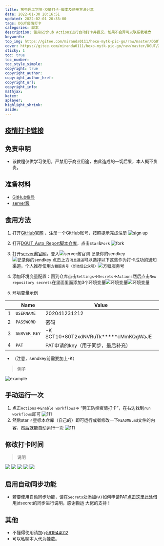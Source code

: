 ```yaml
---
title: 东莞理工学院-疫情打卡-脚本及使用方法分享
date: 2022-01-30 20:16:51
updated: 2022-02-01 20:33:00
tags: DGUT疫情打卡
categories: 脚本
description: 使用Github Actions进行自动打卡并提交，如果不会弄可以联系我哦😎
keywords:
top_img: https://gitee.com/miranda0111/hexo-mytk-pic-go/raw/master/DGUT/20220203213955.png
cover: https://gitee.com/miranda0111/hexo-mytk-pic-go/raw/master/DGUT/20220203213955.png
sticky: 1
toc: true
toc_number: 
toc_style_simple: 
copyright: true
copyright_author:
copyright_author_href:
copyright_url:
copyright_info:
mathjax:
katex:
aplayer:
highlight_shrink:
aside:
---
```


## [疫情打卡链接](https://yqfk-daka.dgut.edu.cn/)

## 免责申明
    
- 该教程仅供学习使用，严禁用于商业用途，由此造成的一切后果，本人概不负责。

## 准备材料

- [GitHub帐号](https://github.com) 
- [server酱](https://sct.ftqq.com/)

## 食用方法
1. 打开[GitHub官网](https://github.com) ，注册一个GitHub账号，按照提示完成注册
   ![sign up](https://gitee.com/miranda0111/hexo-mytk-pic-go/raw/master/DGUT/Ha9b2f3c156bb4a5ba8e2d8b0c14d3226a.png) 

2. 打开[DGUT_Auto_Report脚本仓库](https://github.com/Bertramoon/DGUT_Auto_Report)，点击`Star`&`Fork` ![fork](https://gitee.com/miranda0111/hexo-mytk-pic-go/raw/master/DGUT/H1fe9df80a4ff4fd09408a3e5f665a711E.png)

3. 打开[server酱官网](https://sct.ftqq.com/)，登入![server酱官网](https://gitee.com/miranda0111/hexo-mytk-pic-go/raw/master/DGUT/Ha414f9f751a148219aaae424d7b664fcG.png) 记录你的sendkey![记录你的sendkey](https://gitee.com/miranda0111/hexo-mytk-pic-go/raw/master/DGUT/H87f5f0a1c06942699e5a27b0919baab2v.png) 点击上方`消息通道`可以选择以下这些作为打卡成功的通知渠道，个人推荐使用`方糖服务号（即微信公众号）`![方糖服务号](https://gitee.com/miranda0111/hexo-mytk-pic-go/raw/master/DGUT/H186ecd73a2854439ad2fba24194eee1a2.png) 

4. 添加环境变量配置：回到仓库点击`Settings`=>`Secrets`=>`Actions`然后点击`New repository secrets`在里面里面添加3个环境变量![环境变量](https://gitee.com/miranda0111/hexo-mytk-pic-go/raw/master/DGUT/Hbbb7056184d14ad2a84533646830b715O.png)![环境变量](https://gitee.com/miranda0111/hexo-mytk-pic-go/raw/master/DGUT/Hc0b81c919df34e6fab54161a96b9e472I.png)
   
5. 环境变量示例
   
 |   | Name | Value |
 | - | - | - |
 |1| `USERNAME` | 202041231212|
 |2| `PASSWORD` | 密码 |
 |3| `SERVER_KEY`| -K SCT10*80T2xdNVRuTk*****cMmKQgWaJE |
 |4| `PAT`      | PAT申请的key（用于同步，最后补充） |

- （注意，sendkey前需要加上-K）

>例子

![example](https://gitee.com/miranda0111/hexo-mytk-pic-go/raw/master/DGUT/H70eafc7e5bc2421c92749915f9878313e.png)

## 手动运行一次

1. 点击`Actions`=>`Enable workflows`=> “莞工防控疫情打卡”，在右边找到`run workflows`即可
![111](https://gitee.com/miranda0111/hexo-mytk-pic-go/raw/master/DGUT/HVXImoLlkNyu6Mr.png)
2. 然后star ⭐星标本仓库（自己的）即可运行或者修改一下`README.md`文件的内容，然后就能自动运行一次
![111](https://gitee.com/miranda0111/hexo-mytk-pic-go/raw/master/DGUT/Hde2a1891204c4caf8371ac28a9915dc5E.png)

## 修改打卡时间
>说明

<img src="https://gitee.com/miranda0111/hexo-mytk-pic-go/raw/master/DGUT/H00868c0ede0b4c49a9da8bcfee8fb8c5g.png"/>
<img src="https://gitee.com/miranda0111/hexo-mytk-pic-go/raw/master/DGUT/H21f62be667b243bbbacf172c264e5c5em.png"/>
<img src="https://gitee.com/miranda0111/hexo-mytk-pic-go/raw/master/DGUT/H8e31285f1d804b4692637281efaa257fT.png"/>
<img src="https://gitee.com/miranda0111/hexo-mytk-pic-go/raw/master/DGUT/H2f31cad22d214467a9d14bfc36ec9186D.png"/>
<img src="https://gitee.com/miranda0111/hexo-mytk-pic-go/raw/master/DGUT/H7d65f5973d0f44e4a1e30716ac55d38dA.png"/>

## 启用自动同步功能

- 若要使用自动同步功能，请在`Secrets`处添加`PAT`如何申请PAT[点击这里](https://gitee.com/miranda0111/JDscret/blob/main/backup/reposync.md)此处借用jdsecret的同步进行说明，感谢搬运 大佬的支持！

## 其他

- 不懂得使用请加q:[591944012](https://im.qq.com/index)
- 可以私聊本人代为挂载。